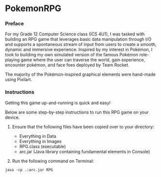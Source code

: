 # PokemonRPG

### Preface
For my Grade 12 Computer Science class (ICS 4U1), I was tasked with building an RPG game that leverages basic data manipulation through I/O 
and supports a spontaneous stream of input from users to create a smooth, dynamic and immersive experience. Inspired by my interest in Pokémon,
I took to building my own simulated version of the famous Pokémon role-playing game where the user can traverse the world, gain experience, 
encounter pokémon, and face foes deployed by Team Rocket. 

The majority of the Pokémon-inspired graphical elements were hand-made using Pixilart.

### ${}$


### Instructions

Getting this game up-and-running is quick and easy!

Below are some step-by-step instructions to run this RPG game on your device.

1) Ensure that the following files have been copied over to your directory:
   - Everything in Data
   - Everything in Images
   - RPG.class (executable)
   - arc.jar (Java library containing fundamental elements in Console)

2) Run the following command on Terminal:


```
java -cp .:arc.jar RPG
```

